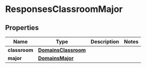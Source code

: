 
# ResponsesClassroomMajor

## Properties
| Name | Type | Description | Notes |
| ------------ | ------------- | ------------- | ------------- |
| **classroom** | [**DomainsClassroom**](DomainsClassroom.md) |  |  |
| **major** | [**DomainsMajor**](DomainsMajor.md) |  |  |



